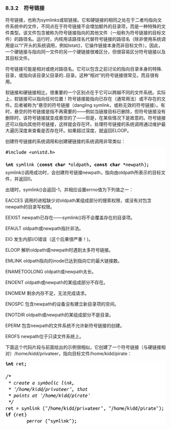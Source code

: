 ### 8.3.2　符号链接

符号链接，也称为symlinks或软链接。它和硬链接的相同之处在于二者均指向文件系统中的文件，不同点在于符号链接不会增加额外的目录项，而是一种特殊的文件类型。该文件包含被称为符号链接指向的其他文件（一般称为符号链接的目标文件）的路径名。运行时，内核用该路径名代替符号链接的路径名（除非使用系统调用是以“l”开头的系统调用，例如lstat()，它操作链接本身而非目标文件）。因此，一个硬链接与指向同一文件的另一个硬链接很难区分，但很容易区分符号链接以及其目标文件。

符号链接可能是相对或绝对路径名。它可以包含之前讨论的指向目录本身的特殊.目录，或指向该目录父目录的..目录。这种“相对”的符号链接很常见，而且很有用。

软链接和硬链接相比，很重要的一个区别点在于它可以跨越不同的文件系统。实际上，软链接可以指向任何位置！符号链接能指向已存在（通常用法）或不存在的文件。后者被称为“悬空的符号链接（dangling symlink，或称无效的符号链接）。有时，悬空的符号链接是指不再需要的——例如当链接目标已删除，但符号链接没有删除时，该符号链接就变成悬空的了——但是，在某些情况下是故意的。符号链接还可以指向其他符号链接，这样就会存在环。处理符号链接的系统调用通过维护最大遍历深度来查看是否存在环。如果超过深度，就返回ELOOP。

创建符号链接的系统调用和创建硬链接的系统调用非常类似：



![380.png](../images/380.png)
symlink()调用成功时，会创建符号链接newpath，指向由oldpath所表示的目标文件，并返回0。

出错时，symlink()会返回-1，并相应设置errno值为下列值之一：

EACCES 调用的进程缺少对oldpath某组成部分的搜索权限，或没有对包含newpath的目录写权限。

EEXIST newpath已存在——symlink()将不会覆盖存在的目录项。

EFAULT oldpath或newpath指针非法。

EIO 发生内部I/O错误（这个后果很严重！)。

ELOOP 解析oldpath或newpath时遇到太多符号链接。

EMLINK oldpath指向的inode已达到指向它的最大链接数。

ENAMETOOLONG oldpath或newpath太长。

ENOENT oldpath或newpath的某组成部分不存在。

ENOMEM 剩余内存不足，无法完成请求。

ENOSPC 包含newpath的设备没有建立新目录项的空间。

ENOTDIR oldpath或newpath的某组成部分不是目录。

EPERM 包含newpath的文件系统不允许新符号链接的创建。

EROFS newpath位于只读文件系统上。

下面这个代码片段与前面给出的示例很相似，它创建了一个符号链接（与硬链接相对）/home/kidd/privateer，指向目标文件/home/kidd/pirate：



![381.png](../images/381.png)
